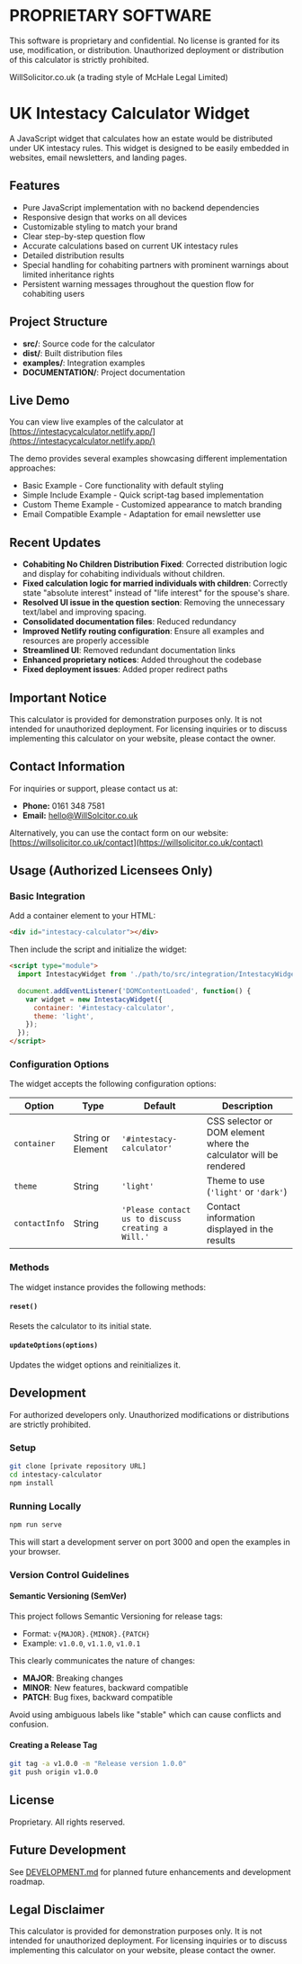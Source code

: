 # PROPRIETARY SOFTWARE
This software is proprietary and confidential. No license is granted for its use, modification, or distribution.
Unauthorized deployment or distribution of this calculator is strictly prohibited.

WillSolicitor.co.uk (a trading style of McHale Legal Limited)

# UK Intestacy Calculator Widget

A JavaScript widget that calculates how an estate would be distributed under UK intestacy rules. This widget is designed to be easily embedded in websites, email newsletters, and landing pages.

## Features

- Pure JavaScript implementation with no backend dependencies
- Responsive design that works on all devices
- Customizable styling to match your brand
- Clear step-by-step question flow
- Accurate calculations based on current UK intestacy rules
- Detailed distribution results
- Special handling for cohabiting partners with prominent warnings about limited inheritance rights
- Persistent warning messages throughout the question flow for cohabiting users

## Project Structure
- **src/**: Source code for the calculator
- **dist/**: Built distribution files
- **examples/**: Integration examples
- **DOCUMENTATION/**: Project documentation

## Live Demo

You can view live examples of the calculator at [https://intestacycalculator.netlify.app/](https://intestacycalculator.netlify.app/)

The demo provides several examples showcasing different implementation approaches:
- Basic Example - Core functionality with default styling
- Simple Include Example - Quick script-tag based implementation
- Custom Theme Example - Customized appearance to match branding
- Email Compatible Example - Adaptation for email newsletter use

## Recent Updates

- **Cohabiting No Children Distribution Fixed**: Corrected distribution logic and display for cohabiting individuals without children.
- **Fixed calculation logic for married individuals with children**: Correctly state "absolute interest" instead of "life interest" for the spouse's share.
- **Resolved UI issue in the question section**: Removing the unnecessary text/label and improving spacing.
- **Consolidated documentation files**: Reduced redundancy
- **Improved Netlify routing configuration**: Ensure all examples and resources are properly accessible
- **Streamlined UI**: Removed redundant documentation links
- **Enhanced proprietary notices**: Added throughout the codebase
- **Fixed deployment issues**: Added proper redirect paths

## Important Notice

This calculator is provided for demonstration purposes only. It is not intended for unauthorized deployment.
For licensing inquiries or to discuss implementing this calculator on your website, please contact the owner.

## Contact Information

For inquiries or support, please contact us at:

*   **Phone:** 0161 348 7581
*   **Email:** hello@WillSolcitor.co.uk

Alternatively, you can use the contact form on our website: [https://willsolicitor.co.uk/contact](https://willsolicitor.co.uk/contact)

## Usage (Authorized Licensees Only)

### Basic Integration

Add a container element to your HTML:

```html
<div id="intestacy-calculator"></div>
```

Then include the script and initialize the widget:

```html
<script type="module">
  import IntestacyWidget from './path/to/src/integration/IntestacyWidget.js';
  
  document.addEventListener('DOMContentLoaded', function() {
    var widget = new IntestacyWidget({
      container: '#intestacy-calculator',
      theme: 'light',
    });
  });
</script>
```

### Configuration Options

The widget accepts the following configuration options:

| Option | Type | Default | Description |
|--------|------|---------|-------------|
| `container` | String or Element | `'#intestacy-calculator'` | CSS selector or DOM element where the calculator will be rendered |
| `theme` | String | `'light'` | Theme to use (`'light'` or `'dark'`) |
| `contactInfo` | String | `'Please contact us to discuss creating a Will.'` | Contact information displayed in the results |

### Methods

The widget instance provides the following methods:

#### `reset()`
Resets the calculator to its initial state.

#### `updateOptions(options)`
Updates the widget options and reinitializes it.

## Development

For authorized developers only. Unauthorized modifications or distributions are strictly prohibited.

### Setup

```bash
git clone [private repository URL]
cd intestacy-calculator
npm install
```

### Running Locally

```bash
npm run serve
```

This will start a development server on port 3000 and open the examples in your browser.

### Version Control Guidelines

#### Semantic Versioning (SemVer)
This project follows Semantic Versioning for release tags:
- Format: `v{MAJOR}.{MINOR}.{PATCH}`
- Example: `v1.0.0`, `v1.1.0`, `v1.0.1`

This clearly communicates the nature of changes:
- **MAJOR**: Breaking changes
- **MINOR**: New features, backward compatible
- **PATCH**: Bug fixes, backward compatible

Avoid using ambiguous labels like "stable" which can cause conflicts and confusion.

#### Creating a Release Tag
```bash
git tag -a v1.0.0 -m "Release version 1.0.0"
git push origin v1.0.0
```

## License

Proprietary. All rights reserved.

## Future Development

See [DEVELOPMENT.md](DEVELOPMENT.md) for planned future enhancements and development roadmap. 

## Legal Disclaimer

This calculator is provided for demonstration purposes only. It is not intended for unauthorized deployment.
For licensing inquiries or to discuss implementing this calculator on your website, please contact the owner. 